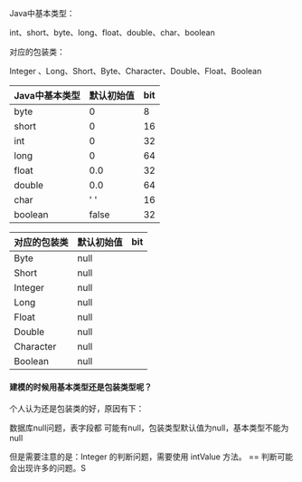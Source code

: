 Java中基本类型：

int、short、byte、long、float、double、char、boolean 

对应的包装类：

Integer 、Long、Short、Byte、Character、Double、Float、Boolean


Java中基本类型 | 默认初始值 | bit
---|---|---
byte | 0 | 8
short | 0 | 16
int | 0 | 32
long | 0 | 64
float | 0.0 | 32
double | 0.0 | 64
char | ' ' | 16
boolean | false | 32


对应的包装类 | 默认初始值 | bit
---|---|---
Byte | null | 
Short | null | 
Integer | null | 
Long | null |
Float | null |
Double | null | 
Character | null | 
Boolean | null | 

#### 建模的时候用基本类型还是包装类型呢？

个人认为还是包装类的好，原因有下：

数据库null问题，表字段都
可能有null，包装类型默认值为null，基本类型不能为null

但是需要注意的是：Integer 的判断问题，需要使用 intValue 方法。 == 判断可能会出现许多的问题。S